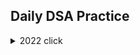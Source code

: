 ## Daily DSA Practice


<details><summary>2022 click </summary>
<p>



```python
print("hello world!")
```

</p>
  <details><summary>January</summary>
      <p>
      [Day 1 Balloon Burst](https://github.com/Hemanth-jagaari/Daily_DSA)
      </p>
    
    
    
    
    
    
    
    
    
    
    
    
    
    
  </details>
  <details><summary>February</summary>
  </details>
  <details><summary>March</summary>
    <p>
      [Day_9_remove duplicates_2] (https://github.com/Hemanth-jagaari/Daily_DSA/blob/main/Solution82.java)
    </p>
  </details>
  <details><summary>April</summary>
  </details>
  <details><summary>May</summary>
  </details>
</details>
